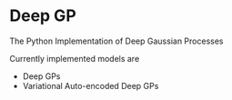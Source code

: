Deep GP
=====

The Python Implementation of Deep Gaussian Processes

Currently implemented models are

* Deep GPs
* Variational Auto-encoded Deep GPs 
